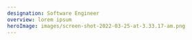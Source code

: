 ```yaml
---
designation: Software Engineer
overview: lorem ipsum
heroImage: images/screen-shot-2022-03-25-at-3.33.17-am.png
---
```

